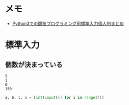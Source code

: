 # メモ

- [Python3での競技プログラミング用標準入力個人的まとめ](https://teru0rc4.hatenablog.com/entry/2017/05/15/003532)

# 標準入力
## 個数が決まっている

```
5
1
0
150
```

```python
a, b, c, x = [int(input()) for i in range(4)]
```